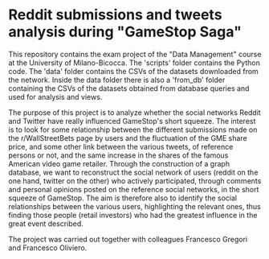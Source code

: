 # Reddit submissions and tweets analysis during "GameStop Saga"
This repository contains the exam project of the "Data Management" course at the University of Milano-Bicocca.
The 'scripts' folder contains the Python code.
The 'data' folder contains the CSVs of the datasets downloaded from the network.
Inside the data folder there is also a 'from_db' folder containing the CSVs of the datasets obtained from database queries and used for analysis and views.

The purpose of this project is to analyze whether the social networks Reddit and Twitter have really influenced GameStop's short squeeze.
The interest is to look for some relationship between the different submissions made on the r/WallStreetBets page by users and the fluctuation of the GME share price, and some other link between the various tweets, of reference persons or not, and the same increase in the shares of the famous American video game retailer.
Through the construction of a graph database, we want to reconstruct the social network of users (reddit on the one hand, twitter on the other) who actively participated, through comments and personal opinions posted on the reference social networks, in the short squeeze of GameStop. The aim is therefore also to identify the social relationships between the various users, highlighting the relevant ones, thus finding those people (retail investors) who had the greatest influence in the great event described.

The project was carried out together with colleagues Francesco Gregori and Francesco Oliviero.
